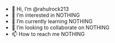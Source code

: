 - 👋 Hi, I’m @rahulrock213
- 👀 I’m interested in NOTHING
- 🌱 I’m currently learning NOTHING
- 💞️ I’m looking to collaborate on NOTHING
- 📫 How to reach me NOTHING

<!---
rahulrock213/rahulrock213 is a ✨ special ✨ repository because its `README.md` (this file) appears on your GitHub profile.
You can click the Preview link to take a look at your changes.
--->
